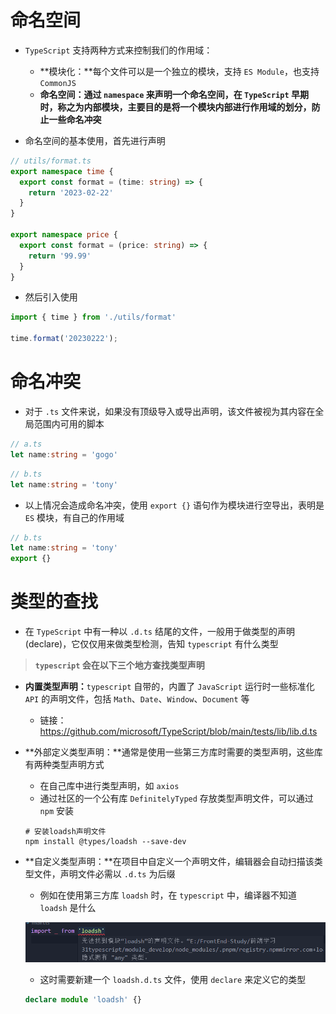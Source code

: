 # 命名空间

- `TypeScript` 支持两种方式来控制我们的作用域：
  - **模块化：**每个文件可以是一个独立的模块，支持 `ES Module`，也支持 `CommonJS`
  - **命名空间：**通过 `namespace` 来声明一个命名空间，在 `TypeScript` 早期时，称之为内部模块，主要目的是**将一个模块内部进行作用域的划分，防止一些命名冲突**

- 命名空间的基本使用，首先进行声明

```typescript
// utils/format.ts
export namespace time {
  export const format = (time: string) => {
    return '2023-02-22'
  }
}

export namespace price {
  export const format = (price: string) => {
    return '99.99'
  }
}
```

- 然后引入使用

```javascript
import { time } from './utils/format'

time.format('20230222');
```

# 命名冲突

- 对于 `.ts` 文件来说，如果没有顶级导入或导出声明，该文件被视为其内容在全局范围内可用的脚本

```typescript
// a.ts
let name:string = 'gogo'
```

```typescript
// b.ts
let name:string = 'tony'
```

- 以上情况会造成命名冲突，使用 `export {}` 语句作为模块进行空导出，表明是 `ES` 模块，有自己的作用域

```typescript
// b.ts
let name:string = 'tony'
export {}
```



# 类型的查找

- 在 `TypeScript` 中有一种以 `.d.ts` 结尾的文件，一般用于做类型的声明(declare)，它仅仅用来做类型检测，告知 `typescript` 有什么类型

> **`typescript` 会在以下三个地方查找类型声明**

- **内置类型声明：**`typescript` 自带的，内置了 `JavaScript` 运行时一些标准化 `API` 的声明文件，包括 `Math`、`Date`、`Window`、`Document` 等

  - 链接：https://github.com/microsoft/TypeScript/blob/main/tests/lib/lib.d.ts

- **外部定义类型声明：**通常是使用一些第三方库时需要的类型声明，这些库有两种类型声明方式

  - 在自己库中进行类型声明，如 `axios`
  - 通过社区的一个公有库 `DefinitelyTyped` 存放类型声明文件，可以通过 `npm` 安装

  ```shell
  # 安装loadsh声明文件
  npm install @types/loadsh --save-dev
  ```

- **自定义类型声明：**在项目中自定义一个声明文件，编辑器会自动扫描该类型文件，声明文件必需以 `.d.ts` 为后缀

  - 例如在使用第三方库 `loadsh` 时，在 `typescript` 中，编译器不知道 `loadsh` 是什么

  ![1685529646210](images/1685529646210.png)

  -  这时需要新建一个 `loadsh.d.ts` 文件，使用 `declare` 来定义它的类型

  ```typescript
  declare module 'loadsh' {}
  ```